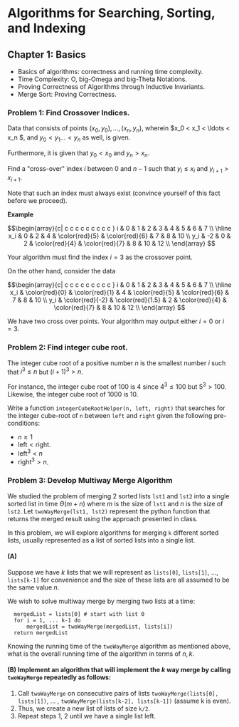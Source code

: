 # Algorithms for Searching, Sorting, and Indexing

## Chapter 1: Basics

- Basics of algorithms: correctness and running time complexity.
- Time Complexity: O, big-Omega and big-Theta Notations.
- Proving Correctness of Algorithms through Inductive Invariants.
- Merge Sort: Proving Correctness.

### Problem 1: Find Crossover Indices.

Data that consists of points
$(x_0, y_0), \ldots, (x_n, y_n)$, wherein $x_0 < x_1 < \ldots < x_n $, and  $y_0 < y_1 \ldots < y_n$ as well, is given.

Furthermore, it is given that $y_0 < x_0$ and $y_n > x_n$.

Find a "cross-over" index $i$ between $0$ and $n-1$ such that $y_i \leq x_i$ and $y_{i+1} > x_{i+1}$.

Note that such an index must always exist (convince yourself of this fact before we proceed).

__Example__

$$\begin{array}{c| c c c c c c c c c }
i & 0 & 1 & 2 & 3 & 4 & 5 & 6 & 7 \\
\hline
x_i & 0 & 2 & 4 & \color{red}{5} & \color{red}{6} & 7 & 8 & 10 \\
y_i & -2 & 0 & 2 & \color{red}{4} & \color{red}{7} & 8 & 10 & 12 \\
\end{array} $$

Your algorithm must find the index $i=3$ as the crossover point.

On the other hand, consider the data

$$\begin{array}{c| c c c c c c c c c }
i & 0 & 1 & 2 & 3 & 4 & 5 & 6 & 7 \\
\hline
x_i & \color{red}{0} & \color{red}{1} & 4 & \color{red}{5} & \color{red}{6} & 7 & 8 & 10 \\
y_i & \color{red}{-2} & \color{red}{1.5} & 2 & \color{red}{4} & \color{red}{7} & 8 & 10 & 12 \\
\end{array} $$

We have two cross over points. Your algorithm may output either $i=0$ or $i=3$.

### Problem 2: Find integer cube root.

The integer cube root of a positive number $n$ is the smallest number $i$ such that $i^3 \leq n$ but $(i+1)^3 > n$.

For instance, the integer cube root of $100$ is $4$ since $4^3 \leq 100$ but $5^3 > 100$. Likewise, the integer cube root of $1000$ is $10$.

Write a function `integerCubeRootHelper(n, left, right)` that searches for the integer cube-root of `n` between `left` and `right` given the following pre-conditions:
  - $n \geq 1$
  - $\text{left} < \text{right}$.
  - $\text{left}^3 < n$
  - $\text{right}^3 > n$.

### Problem 3: Develop Multiway Merge Algorithm

We studied the problem of merging 2 sorted lists `lst1` and `lst2` into a single sorted list in time $\Theta(m + n)$ where $m$ is the size of `lst1` and $n$ is the size of `lst2`.  Let `twoWayMerge(lst1, lst2)` represent the python function that returns the merged result using the approach presented in class.

In this problem, we will explore algorithms for merging `k` different sorted lists, usually represented as a list of sorted lists into a single list.

#### (A)

Suppose we have $k$ lists that we will represent as `lists[0]`, `lists[1]`, ..., `lists[k-1]` for convenience and the size of these lists are all assumed to be the same value $n$.

We wish to solve multiway merge by merging two lists at a time:

```
  mergedList = lists[0] # start with list 0
  for i = 1, ... k-1 do
      mergedList = twoWayMerge(mergedList, lists[i])
  return mergedList
```

Knowing the running time of the `twoWayMerge` algorithm as mentioned above, what is the overall running time of the algorithm in terms of $n, k$.

#### (B) Implement an algorithm that will implement the $k$ way merge by calling `twoWayMerge` repeatedly as follows:

1. Call `twoWayMerge` on consecutive pairs of lists `twoWayMerge(lists[0], lists[1])`, ... , `twoWayMerge(lists[k-2], lists[k-1])` (assume k is even).
2. Thus, we create a new list of lists of size `k/2`.
3. Repeat steps 1, 2 until we have a single list left.
